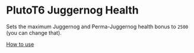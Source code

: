 # PlutoT6 Juggernog Health
Sets the maximum Juggernog and Perma-Juggernog health bonus to `2500` (you can change that).

[How to use](https://github.com/whoismh11/PlutoT6_Scripts#how-to-use)
